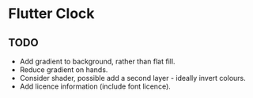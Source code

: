 # Flutter Clock

## TODO

* Add gradient to background, rather than flat fill.
* Reduce gradient on hands.
* Consider shader, possible add a second layer - ideally invert colours.
* Add licence information (include font licence).
